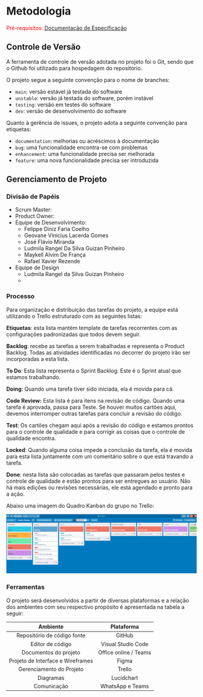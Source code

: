 
# Metodologia

<span style="color:red">Pré-requisitos: <a href="2-Especificação do Projeto.md"> Documentação de Especificação</a></span>

## Controle de Versão

A ferramenta de controle de versão adotada no projeto foi o Git, sendo que o Github
foi utilizado para hospedagem do repositório.

O projeto segue a seguinte convenção para o nome de branches:

- `main`: versão estável já testada do software
- `unstable`: versão já testada do software, porém instável
- `testing`: versão em testes do software
- `dev`: versão de desenvolvimento do software

Quanto à gerência de issues, o projeto adota a seguinte convenção para
etiquetas:

- `documentation`: melhorias ou acréscimos à documentação
- `bug`: uma funcionalidade encontra-se com problemas
- `enhancement`: uma funcionalidade precisa ser melhorada
- `feature`: uma nova funcionalidade precisa ser introduzida



## Gerenciamento de Projeto

### Divisão de Papéis

* Scrum Master: 
* Product Owner: 
* Equipe de Desenvolvimento:
  * Felippe Diniz Faria Coelho
  * Geovane Vinicius Lacerda Gomes
  * José Flávio Miranda
  * Ludmila Rangel Da Silva Guizan Pinheiro
  * Maykell Alvim De França
  * Rafael Xavier Rezende
* Equipe de Design
  * Ludmila Rangel da Silva Guizan Pinheiro
  * 



### Processo

Para organização e distribuição das tarefas do projeto, a equipe está utilizando o Trello estruturado com as seguintes listas: 

**Etiquetas**: esta lista mantém template de tarefas recorrentes com as configurações padronizadas que todos devem seguir. 

**Backlog**: recebe as tarefas a serem trabalhadas e representa o Product Backlog. Todas as atividades identificadas no decorrer do projeto irão ser incorporadas a esta lista. 

**To Do**: Esta lista representa o Sprint Backlog. Este é o Sprint atual que estamos trabalhando. 

**Doing**: Quando uma tarefa tiver sido iniciada, ela é movida para cá. 

**Code Review:** Esta lista é para itens na revisão de código. Quando uma tarefa é aprovada, passa para Teste. Se houver muitos cartões aqui, devemos interromper outras tarefas para concluir a revisão do código.

**Test**: Os cartões chegam aqui após a revisão do código e estamos prontos para o controle de qualidade e para corrigir as coisas que o controle de qualidade encontra.

**Locked**: Quando alguma coisa impede a conclusão da tarefa, ela é movida para esta lista juntamente com um comentário sobre o que está travando a tarefa. 

**Done**: nesta lista são colocadas as tarefas que passaram pelos testes e controle de qualidade e estão prontos para ser entregues ao usuário. Não há mais edições ou revisões necessárias, ele está agendado e pronto para a ação. 

Abaixo uma imagem do Quadro Kanban do grupo no Trello:

![Quadro Kanban](img/kanban-trello.png)

### Ferramentas

O projeto será desenvolvidos a partir de diversas plataformas e a relação dos ambientes com seu respectivo propósito é apresentada na tabela a seguir: 

|           **Ambiente**            |    **Plataforma**     |
| :-------------------------------: | :-------------------: |
|    Repositório de código fonte    |        GitHub         |
|         Editor de código          |  Visual Studio Code   |
|       Documentos do projeto       | Office online / Teams |
| Projeto de Interface e Wireframes |         Figma         |
|     Gerenciamento do Projeto      |        Trello         |
|             Diagramas             |      Lucidchart       |
|            Comunicação            |   WhatsApp e Teams    |


